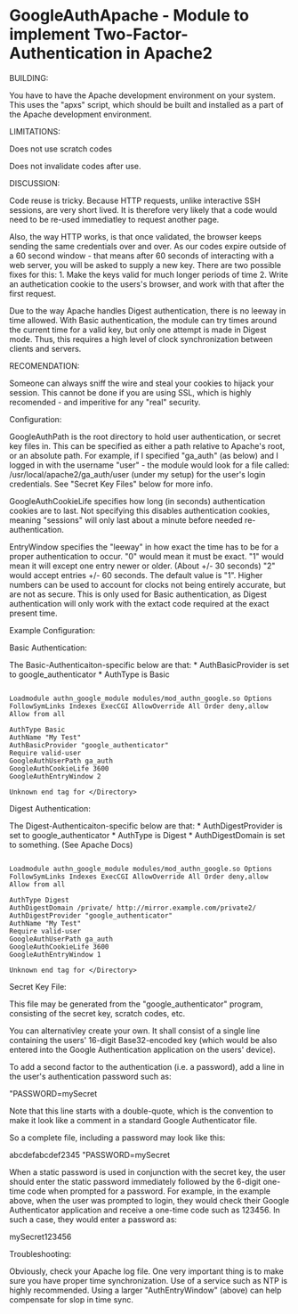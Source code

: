 # GoogleAuthApache - Module to implement Two-Factor-Authentication in Apache2

BUILDING:

You have to have the Apache development environment on your system. This uses the "apxs" script, which should be built and installed as a part of the Apache development environment.

LIMITATIONS:

Does not use scratch codes

Does not invalidate codes after use. 


DISCUSSION:

Code reuse is tricky. Because HTTP requests, unlike interactive SSH sessions, are very short lived. It is therefore very likely that a code would need to be re-used immediatley to request another page.

Also, the way HTTP works, is that once validated, the browser keeps sending the same credentials over and over. As our codes expire outside of a 60 second window - that means after 60 seconds of interacting with a web server, you will be asked to supply a new key. There are two possible fixes for this: 1. Make the keys valid for much longer periods of time 2. Write an authetication cookie to the users's browser, and work with that after the first request. 

Due to the way Apache handles Digest authentication, there is no leeway in time allowed. With Basic authentication, the module can try times around the current time for a valid key, but only one attempt is made in Digest mode. Thus, this requires a high level of clock synchronization between clients and servers.


RECOMENDATION:

Someone can always sniff the wire and steal your cookies to hijack your session. This cannot be done if you are using SSL, which is highly recomended - and imperitive for any "real" security.

Configuration:

GoogleAuthPath is the root directory to hold user authentication, or secret key files in. This can be specified as either a path relative to Apache's root, or an absolute path. For example, if I specified "ga_auth" (as below) and I logged in with the username "user" - the module would look for a file called: /usr/local/apache2/ga_auth/user (under my setup) for the user's login credentials. See "Secret Key Files" below for more info.

GoogleAuthCookieLife specifies how long (in seconds) authentication cookies are to last. Not specifying this disables authentication cookies, meaning "sessions" will only last about a minute before needed re-authentication.

EntryWindow specifies the "leeway" in how exact the time has to be for a proper authentication to occur. "0" would mean it must be exact. "1" would mean it will except one entry newer or older. (About +/- 30 seconds) "2" would accept entries +/- 60 seconds. The default value is "1". Higher numbers can be used to account for clocks not being entirely accurate, but are not as secure. This is only used for Basic authentication, as Digest authentication will only work with the extact code required at the exact present time.

Example Configuration:

Basic Authentication:

The Basic-Authenticaiton-specific below are that: * AuthBasicProvider is set to google_authenticator * AuthType is Basic

```

Loadmodule authn_google_module modules/mod_authn_google.so Options FollowSymLinks Indexes ExecCGI AllowOverride All Order deny,allow Allow from all

AuthType Basic 
AuthName "My Test" 
AuthBasicProvider "google_authenticator" 
Require valid-user 
GoogleAuthUserPath ga_auth 
GoogleAuthCookieLife 3600 
GoogleAuthEntryWindow 2

Unknown end tag for </Directory>

```

Digest Authentication:

The Digest-Authenticaiton-specific below are that: * AuthDigestProvider is set to google_authenticator * AuthType is Digest * AuthDigestDomain is set to something. (See Apache Docs)

```

Loadmodule authn_google_module modules/mod_authn_google.so Options FollowSymLinks Indexes ExecCGI AllowOverride All Order deny,allow Allow from all

AuthType Digest 
AuthDigestDomain /private/ http://mirror.example.com/private2/ 
AuthDigestProvider "google_authenticator"
AuthName "My Test"
Require valid-user 
GoogleAuthUserPath ga_auth 
GoogleAuthCookieLife 3600 
GoogleAuthEntryWindow 1

Unknown end tag for </Directory>

```

Secret Key File:

This file may be generated from the "google_authenticator" program, consisting of the secret key, scratch codes, etc.

You can alternativley create your own. It shall consist of a single line containing the users' 16-digit Base32-encoded key (which would be also entered into the Google Authentication application on the users' device).

To add a second factor to the authentication (i.e. a password), add a line in the user's authentication password such as:

"PASSWORD=mySecret

Note that this line starts with a double-quote, which is the convention to make it look like a comment in a standard Google Authenticator file.

So a complete file, including a password may look like this:

abcdefabcdef2345 
"PASSWORD=mySecret

When a static password is used in conjunction with the secret key, the user should enter the static password immediately followed by the 6-digit one-time code when prompted for a password. For example, in the example above, when the user was prompted to login, they would check their Google Authenticator application and receive a one-time code such as 123456. In such a case, they would enter a password as:

mySecret123456

Troubleshooting:

Obviously, check your Apache log file. One very important thing is to make sure you have proper time synchronization. Use of a service such as NTP is highly recommended. Using a larger "AuthEntryWindow" (above) can help compensate for slop in time sync.
